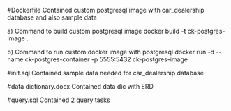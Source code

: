 
#Dockerfile
Contained custom postgresql image with car_dealership database and also sample data

a) Command to build custom postgresql image
docker build -t ck-postgres-image .

b) Command to run custom docker image with postgresql
docker run -d --name ck-postgres-container -p 5555:5432 ck-postgres-image

#init.sql
Contained sample data needed for car_dealership database

#data dictionary.docx
Contained data dic with ERD

#query.sql
Contained 2 query tasks

